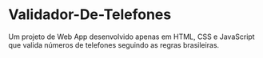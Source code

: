 # Validador-De-Telefones
Um projeto de Web App desenvolvido apenas em HTML, CSS e JavaScript que valida números de telefones seguindo as regras brasileiras.
